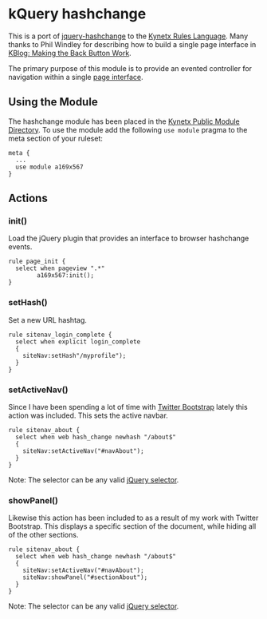 kQuery hashchange
=================

This is a port of [jquery-hashchange](https://github.com/chrisleishman/jquery-hashchange) to the [Kynetx Rules Language](http://docs.kynetx.com/). Many thanks to Phil Windley for describing how to build a single page interface in [KBlog: Making the Back Button Work](http://www.windley.com/archives/2011/04/kblog_making_the_back_button_work.shtml).

The primary purpose of this module is to provide an evented controller for navigation within a single [page interface](http://itsnat.sourceforge.net/php/spim/spi_manifesto_en.php).

Using the Module
----------------

The hashchange module has been placed in the [Kynetx Public Module Directory](http://apps.kynetx.com/modules/a169x567). To use the module add the following `use module` pragma to the meta section of your ruleset:

    meta {
      ...
      use module a169x567
    }

Actions
-------

### init()

Load the jQuery plugin that provides an interface to browser hashchange events.

    rule page_init {
      select when pageview ".*"
			a169x567:init();
    }

### setHash(<neuHash>)

Set a new URL hashtag.

    rule sitenav_login_complete {
      select when explicit login_complete
      {
        siteNav:setHash"/myprofile");
      }
    }

### setActiveNav(<selector>)

Since I have been spending a lot of time with [Twitter Bootstrap](http://twitter.github.com/bootstrap/) lately this action was included. This sets the active navbar.

    rule sitenav_about {
      select when web hash_change newhash "/about$"
      {
        siteNav:setActiveNav("#navAbout");
      }
    }

Note: The selector can be any valid [jQuery selector](http://api.jquery.com/category/selectors/).

### showPanel(<selector>)

Likewise this action has been included to as a result of my work with Twitter Bootstrap. This displays a specific section of the document, while hiding all of the other sections.

    rule sitenav_about {
      select when web hash_change newhash "/about$"
      {
        siteNav:setActiveNav("#navAbout");
        siteNav:showPanel("#sectionAbout");
      }
    }

Note: The selector can be any valid [jQuery selector](http://api.jquery.com/category/selectors/).
